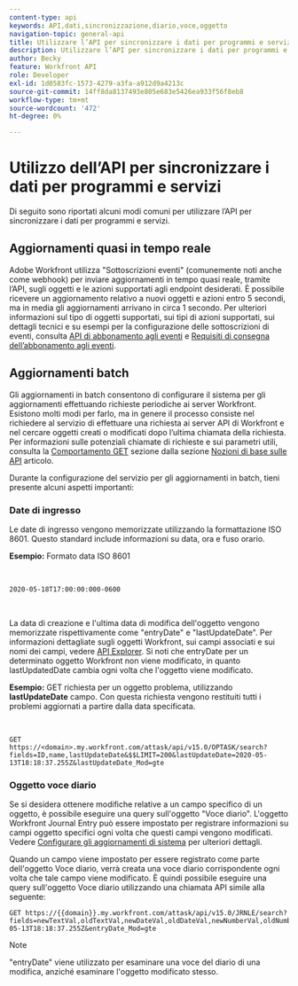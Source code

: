 ```yaml
---
content-type: api
keywords: API,dati,sincronizzazione,diario,voce,oggetto
navigation-topic: general-api
title: Utilizzare l’API per sincronizzare i dati per programmi e servizi
description: Utilizzare l’API per sincronizzare i dati per programmi e servizi
author: Becky
feature: Workfront API
role: Developer
exl-id: 1d0583fc-1573-4279-a3fa-a912d9a4213c
source-git-commit: 14ff8da8137493e805e683e5426ea933f56f8eb8
workflow-type: tm+mt
source-wordcount: '472'
ht-degree: 0%

---
```



# Utilizzo dell’API per sincronizzare i dati per programmi e servizi

Di seguito sono riportati alcuni modi comuni per utilizzare l’API per sincronizzare i dati per programmi e servizi.

## Aggiornamenti quasi in tempo reale

Adobe Workfront utilizza &quot;Sottoscrizioni eventi&quot; (comunemente noti anche come webhook) per inviare aggiornamenti in tempo quasi reale, tramite l’API, sugli oggetti e le azioni supportati agli endpoint desiderati. È possibile ricevere un aggiornamento relativo a nuovi oggetti e azioni entro 5 secondi, ma in media gli aggiornamenti arrivano in circa 1 secondo. Per ulteriori informazioni sul tipo di oggetti supportati, sui tipi di azioni supportati, sui dettagli tecnici e su esempi per la configurazione delle sottoscrizioni di eventi, consulta [API di abbonamento agli eventi](../../wf-api/general/event-subs-api.md) e [Requisiti di consegna dell’abbonamento agli eventi](../../wf-api/general/setup-event-sub-endpoint.md).

## Aggiornamenti batch

Gli aggiornamenti in batch consentono di configurare il sistema per gli aggiornamenti effettuando richieste periodiche ai server Workfront. Esistono molti modi per farlo, ma in genere il processo consiste nel richiedere al servizio di effettuare una richiesta ai server API di Workfront e nel cercare oggetti creati o modificati dopo l’ultima chiamata della richiesta. Per informazioni sulle potenziali chiamate di richieste e sui parametri utili, consulta la [Comportamento GET](../../wf-api/general/api-basics.md#get-behavior) sezione dalla sezione [Nozioni di base sulle API](../../wf-api/general/api-basics.md) articolo.

Durante la configurazione del servizio per gli aggiornamenti in batch, tieni presente alcuni aspetti importanti:

### Date di ingresso

Le date di ingresso vengono memorizzate utilizzando la formattazione ISO 8601. Questo standard include informazioni su data, ora e fuso orario.

**Esempio:** Formato data ISO 8601

<!-- [Copy](javascript:void(0);) -->
 
<pre><code>2020-05-18T17:00:00:000-0600</code></pre> 

La data di creazione e l&#39;ultima data di modifica dell&#39;oggetto vengono memorizzate rispettivamente come &quot;entryDate&quot; e &quot;lastUpdateDate&quot;. Per informazioni dettagliate sugli oggetti Workfront, sui campi associati e sui nomi dei campi, vedere [API Explorer](../../wf-api/general/api-explorer.md). Si noti che entryDate per un determinato oggetto Workfront non viene modificato, in quanto lastUpdatedDate cambia ogni volta che l&#39;oggetto viene modificato.

**Esempio:** GET richiesta per un oggetto problema, utilizzando **lastUpdateDate** campo. Con questa richiesta vengono restituiti tutti i problemi aggiornati a partire dalla data specificata.

<!-- [Copy](javascript:void(0);) -->
 

```
GET
https://<domain>.my.workfront.com/attask/api/v15.0/OPTASK/search?fields=ID,name,lastUpdateDate&$$LIMIT=200&lastUpdateDate=2020-05-13T18:18:37.255Z&lastUpdateDate_Mod=gte
```

### Oggetto voce diario

Se si desidera ottenere modifiche relative a un campo specifico di un oggetto, è possibile eseguire una query sull&#39;oggetto &quot;Voce diario&quot;. L&#39;oggetto Workfront Journal Entry può essere impostato per registrare informazioni su campi oggetto specifici ogni volta che questi campi vengono modificati. Vedere [Configurare gli aggiornamenti di sistema](../../administration-and-setup/set-up-workfront/system-tracked-update-feeds/configure-system-updates.md) per ulteriori dettagli.

Quando un campo viene impostato per essere registrato come parte dell&#39;oggetto Voce diario, verrà creata una voce diario corrispondente ogni volta che tale campo viene modificato. È quindi possibile eseguire una query sull&#39;oggetto Voce diario utilizzando una chiamata API simile alla seguente:

<!-- [Copy](javascript:void(0);) -->

<pre><code>GET https://&#123;&#123;domain&#125;&#125;.my.workfront.com/attask/api/v15.0/JRNLE/search?fields=newTextVal,oldTextVal,newDateVal,oldDateVal,newNumberVal,oldNumberVal,entryDate,objObjCode,objID,fieldName&fieldName=name&objObjCode=OPTASK&entryDate=2020-05-13T18:18:37.255Z&entryDate_Mod=gte</code></pre>

>[!NOTE]
>
>&quot;entryDate&quot; viene utilizzato per esaminare una voce del diario di una modifica, anziché esaminare l&#39;oggetto modificato stesso.
